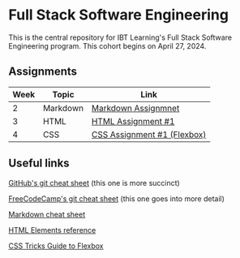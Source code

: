 # Full Stack Software Engineering

This is the central repository for IBT Learning's Full Stack Software Engineering program. This cohort begins on April 27, 2024.

## Assignments

| Week | Topic    | Link                                                                                     |
| ---- | -------- | ---------------------------------------------------------------------------------------- |
| 2    | Markdown | [Markdown Assignmnet](0-getting-ready/markdown-assignment.md)                            |
| 3    | HTML     | [HTML Assignment #1](1-html-css/basics/assignment-1.md)                                  |
| 4    | CSS      | [CSS Assignment #1 (Flexbox)](1-html-css/flexbox/flexbox-assignment/css-assignment-1.md) |

## Useful links

[GitHub's git cheat sheet](https://education.github.com/git-cheat-sheet-education.pdf) (this one is more succinct)

[FreeCodeCamp's git cheat sheet](https://www.freecodecamp.org/news/git-cheat-sheet/) (this one goes into more detail)

[Markdown cheat sheet](https://www.markdownguide.org/cheat-sheet/)

[HTML Elements reference](https://developer.mozilla.org/en-US/docs/Web/HTML/Element)

[CSS Tricks Guide to Flexbox](https://css-tricks.com/snippets/css/a-guide-to-flexbox/)
